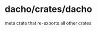 <!-- dacho/crates/dacho/README.md -->

# dacho/crates/dacho
meta crate that re-exports all other crates

